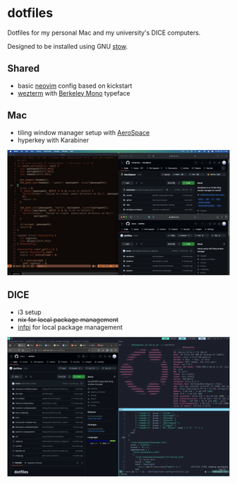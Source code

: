 # dotfiles

Dotfiles for my personal Mac and my university's DICE computers. 

Designed to be installed using GNU [stow](https://www.gnu.org/software/stow/).

## Shared

- basic [neovim](https://neovim.io) config based on kickstart
- [wezterm](https://wezfurlong.org/wezterm) with [Berkeley Mono](https://berkeleygraphics.com/typefaces/berkeley-mono) typeface

## Mac

- tiling window manager setup with [AeroSpace](https://github.com/nikitabobko/AeroSpace)
- hyperkey with Karabiner

![image of editor](./image.jpg)

## DICE

- i3 setup
- ~~nix for local package management~~
- [infpi](https://github.com/alecks/infpi) for local package management


![image of editor](./dice.png)
